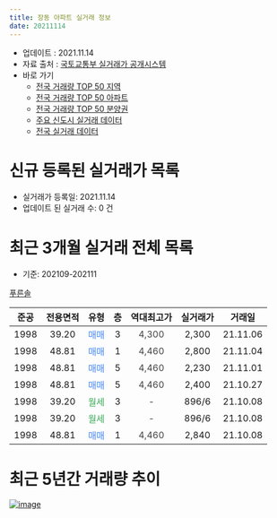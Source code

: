 ```yaml
---
title: 장동 아파트 실거래 정보
date: 20211114
---
```


* 업데이트 : 2021.11.14
* 자료 출처 : [국토교통부 실거래가 공개시스템](http://rt.molit.go.kr)
* 바로 가기
    * [전국 거래량 TOP 50 지역](https://apt-info.github.io/apt-trade-info/tr)
    * [전국 거래량 TOP 50 아파트](https://apt-info.github.io/apt-trade-info/ta)
    * [전국 거래량 TOP 50 분양권](https://apt-info.github.io/apt-trade-info/tb)
    * [주요 신도시 실거래 데이터](https://apt-info.github.io/apt-trade-info/newtown)
    * [전국 실거래 데이터](https://apt-info.github.io/apt-trade-info/all)



<script async src="https://pagead2.googlesyndication.com/pagead/js/adsbygoogle.js"></script>
<!-- 기본광고 -->
<ins class="adsbygoogle"
     style="display:block"
     data-ad-client="ca-pub-1142216861245946"
     data-ad-slot="4805727019"
     data-ad-format="auto"
     data-full-width-responsive="true"></ins>
<script>
     (adsbygoogle = window.adsbygoogle || []).push({});
</script>


# 신규 등록된 실거래가 목록

* 실거래가 등록일: 2021.11.14
* 업데이트 된 실거래 수: 0 건




<script async src="https://pagead2.googlesyndication.com/pagead/js/adsbygoogle.js"></script>
<!-- 기본광고 -->
<ins class="adsbygoogle"
     style="display:block"
     data-ad-client="ca-pub-1142216861245946"
     data-ad-slot="4805727019"
     data-ad-format="auto"
     data-full-width-responsive="true"></ins>
<script>
     (adsbygoogle = window.adsbygoogle || []).push({});
</script>


# 최근 3개월 실거래 전체 목록
* 기준: 202109-202111


[푸른솔](https://search.naver.com/search.naver?query=%ED%91%B8%EB%A5%B8%EC%86%94)

|준공|전용면적|유형|층|역대최고가|실거래가|거래일|
|:---:|:---:|:---:|:---:|:---:|:---:|:---:|
|1998|39.20|<span style="color:#4285F3">매매</span>|3|<span style="color:#444444">4,300</span>|2,300|21.11.06|
|1998|48.81|<span style="color:#4285F3">매매</span>|1|<span style="color:#444444">4,460</span>|2,800|21.11.04|
|1998|48.81|<span style="color:#4285F3">매매</span>|5|<span style="color:#444444">4,460</span>|2,230|21.11.01|
|1998|48.81|<span style="color:#4285F3">매매</span>|5|<span style="color:#444444">4,460</span>|2,400|21.10.27|
|1998|39.20|<span style="color:#34A853">월세</span>|3|<span style="color:#444444">-</span>|896/6|21.10.08|
|1998|39.20|<span style="color:#34A853">월세</span>|3|<span style="color:#444444">-</span>|896/6|21.10.08|
|1998|48.81|<span style="color:#4285F3">매매</span>|1|<span style="color:#444444">4,460</span>|2,840|21.10.08|



<script async src="https://pagead2.googlesyndication.com/pagead/js/adsbygoogle.js"></script>
<!-- 기본광고 -->
<ins class="adsbygoogle"
     style="display:block"
     data-ad-client="ca-pub-1142216861245946"
     data-ad-slot="4805727019"
     data-ad-format="auto"
     data-full-width-responsive="true"></ins>
<script>
     (adsbygoogle = window.adsbygoogle || []).push({});
</script>


# 최근 5년간 거래량 추이


<div style="width:100%;">
    <canvas id="deal_progress" height="200"></canvas>
</div>

<script>
new Chart(document.getElementById("deal_progress"), {
    type: 'line',
    data: {
        labels: ['16.01','16.03','16.04','16.05','16.08','16.09','16.11','17.01','17.02','17.03','17.04','17.06','17.08','17.10','17.11','18.01','18.03','18.04','18.06','18.08','18.11','18.12','19.01','19.02','19.03','19.04','19.06','19.07','19.08','19.11','20.02','20.03','20.07','20.09','20.10','21.01','21.06','21.07','21.10','21.11'],
        datasets: [{
            label: '매매/분양권',
            data: [1,0,0,2,0,0,2,0,1,3,5,1,0,1,1,1,1,1,0,1,0,1,3,1,0,1,0,1,1,2,1,1,1,1,1,1,1,1,2,3],
            borderColor: "rgba(66, 133, 243, 1)",
            backgroundColor: "rgba(66, 133, 243, 0.05)",
            borderWidth: 1,
            pointRadius: 0,
            fill: false,
            lineTension: 0
        },{
            label: '전/월세',
            data: [1,1,1,0,1,1,0,1,0,0,0,0,1,0,2,1,1,1,1,0,1,0,0,0,1,0,1,1,1,0,1,0,0,1,0,0,0,0,2,0],
            borderColor: "rgba(255, 90, 0, 1)",
            backgroundColor: "rgba(255, 90, 0, 0.05)",
            borderWidth: 1,
            pointRadius: 0,
            fill: false,
            lineTension: 0
        },{
            label: '합계',
            data: [2,1,1,2,1,1,2,1,1,3,5,1,1,1,3,2,2,2,1,1,1,1,3,1,1,1,1,2,2,2,2,1,1,2,1,1,1,1,4,3],
            borderColor: "rgba(0, 0, 0, 1)",
            backgroundColor: "rgba(0, 0, 0, 0.03)",
            borderWidth: 0.1,
            pointRadius: 0,
            fill: true,
            lineTension: 0
        }
        ]
    },
    options: {
        responsive: true,
        title: {
            display: false
        },
        tooltips: {
            mode: 'index',
            intersect: false
        },
        hover: {
            mode: 'nearest',
            intersect: true
        },
        scales: {
            xAxes: [{
                display: true,
                scaleLabel: {
                    display: true,
                    labelString: '년/월'
                }
            }],
            yAxes: [{
                display: true,
                ticks: {
                    suggestedMin: 0,
                },
                scaleLabel: {
                    display: true,
                    labelString: '실거래 수'
                }
            }]
        }
    }
});

</script>


[![image](https://apt-info.github.io/images/2020-01-03-apt-trade-info/1024x500.png)](https://play.google.com/store/apps/details?id=com.aptinfo.apttradeinfo)


